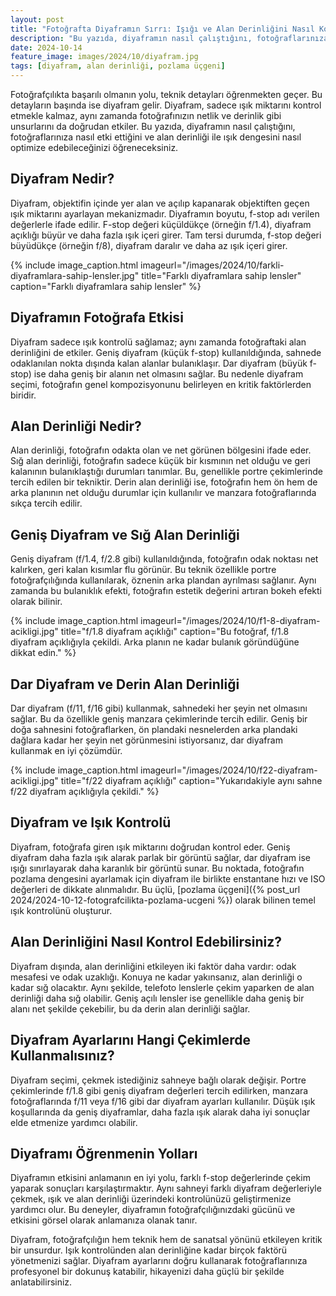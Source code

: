 ```yaml
---
layout: post
title: "Fotoğrafta Diyaframın Sırrı: Işığı ve Alan Derinliğini Nasıl Kontrol Edersiniz?"
description: "Bu yazıda, diyaframın nasıl çalıştığını, fotoğraflarınıza nasıl etki ettiğini ve alan derinliği ile ışık dengesini nasıl optimize edebileceğinizi öğreneceksiniz."
date: 2024-10-14
feature_image: images/2024/10/diyafram.jpg
tags: [diyafram, alan derinliği, pozlama üçgeni]
---
```


Fotoğrafçılıkta başarılı olmanın yolu, teknik detayları öğrenmekten geçer. Bu detayların başında ise diyafram gelir. Diyafram, sadece ışık miktarını kontrol etmekle kalmaz, aynı zamanda fotoğrafınızın netlik ve derinlik gibi unsurlarını da doğrudan etkiler. Bu yazıda, diyaframın nasıl çalıştığını, fotoğraflarınıza nasıl etki ettiğini ve alan derinliği ile ışık dengesini nasıl optimize edebileceğinizi öğreneceksiniz.

<!--more-->

## Diyafram Nedir?

Diyafram, objektifin içinde yer alan ve açılıp kapanarak objektiften geçen ışık miktarını ayarlayan mekanizmadır. Diyaframın boyutu, f-stop adı verilen değerlerle ifade edilir. F-stop değeri küçüldükçe (örneğin f/1.4), diyafram açıklığı büyür ve daha fazla ışık içeri girer. Tam tersi durumda, f-stop değeri büyüdükçe (örneğin f/8), diyafram daralır ve daha az ışık içeri girer.

{% include image_caption.html imageurl="/images/2024/10/farkli-diyaframlara-sahip-lensler.jpg" title="Farklı diyaframlara sahip lensler" caption="Farklı diyaframlara sahip lensler" %}

## Diyaframın Fotoğrafa Etkisi

Diyafram sadece ışık kontrolü sağlamaz; aynı zamanda fotoğraftaki alan derinliğini de etkiler. Geniş diyafram (küçük f-stop) kullanıldığında, sahnede odaklanılan nokta dışında kalan alanlar bulanıklaşır. Dar diyafram (büyük f-stop) ise daha geniş bir alanın net olmasını sağlar. Bu nedenle diyafram seçimi, fotoğrafın genel kompozisyonunu belirleyen en kritik faktörlerden biridir.

## Alan Derinliği Nedir?

Alan derinliği, fotoğrafın odakta olan ve net görünen bölgesini ifade eder. Sığ alan derinliği, fotoğrafın sadece küçük bir kısmının net olduğu ve geri kalanının bulanıklaştığı durumları tanımlar. Bu, genellikle portre çekimlerinde tercih edilen bir tekniktir. Derin alan derinliği ise, fotoğrafın hem ön hem de arka planının net olduğu durumlar için kullanılır ve manzara fotoğraflarında sıkça tercih edilir.

## Geniş Diyafram ve Sığ Alan Derinliği

Geniş diyafram (f/1.4, f/2.8 gibi) kullanıldığında, fotoğrafın odak noktası net kalırken, geri kalan kısımlar flu görünür. Bu teknik özellikle portre fotoğrafçılığında kullanılarak, öznenin arka plandan ayrılması sağlanır. Aynı zamanda bu bulanıklık efekti, fotoğrafın estetik değerini artıran bokeh efekti olarak bilinir.

{% include image_caption.html imageurl="/images/2024/10/f1-8-diyafram-acikligi.jpg" title="f/1.8 diyafram açıklığı" caption="Bu fotoğraf, f/1.8 diyafram açıklığıyla çekildi. Arka planın ne kadar bulanık göründüğüne dikkat edin." %}

## Dar Diyafram ve Derin Alan Derinliği

Dar diyafram (f/11, f/16 gibi) kullanmak, sahnedeki her şeyin net olmasını sağlar. Bu da özellikle geniş manzara çekimlerinde tercih edilir. Geniş bir doğa sahnesini fotoğraflarken, ön plandaki nesnelerden arka plandaki dağlara kadar her şeyin net görünmesini istiyorsanız, dar diyafram kullanmak en iyi çözümdür.

{% include image_caption.html imageurl="/images/2024/10/f22-diyafram-acikligi.jpg" title="f/22 diyafram açıklığı" caption="Yukarıdakiyle aynı sahne f/22 diyafram açıklığıyla çekildi." %}

## Diyafram ve Işık Kontrolü

Diyafram, fotoğrafa giren ışık miktarını doğrudan kontrol eder. Geniş diyafram daha fazla ışık alarak parlak bir görüntü sağlar, dar diyafram ise ışığı sınırlayarak daha karanlık bir görüntü sunar. Bu noktada, fotoğrafın pozlama dengesini ayarlamak için diyafram ile birlikte enstantane hızı ve ISO değerleri de dikkate alınmalıdır. Bu üçlü, [pozlama üçgeni]({% post_url 2024/2024-10-12-fotografcilikta-pozlama-ucgeni %}) olarak bilinen temel ışık kontrolünü oluşturur.

## Alan Derinliğini Nasıl Kontrol Edebilirsiniz?

Diyafram dışında, alan derinliğini etkileyen iki faktör daha vardır: odak mesafesi ve odak uzaklığı. Konuya ne kadar yakınsanız, alan derinliği o kadar sığ olacaktır. Aynı şekilde, telefoto lenslerle çekim yaparken de alan derinliği daha sığ olabilir. Geniş açılı lensler ise genellikle daha geniş bir alanı net şekilde çekebilir, bu da derin alan derinliği sağlar.

## Diyafram Ayarlarını Hangi Çekimlerde Kullanmalısınız?

Diyafram seçimi, çekmek istediğiniz sahneye bağlı olarak değişir. Portre çekimlerinde f/1.8 gibi geniş diyafram değerleri tercih edilirken, manzara fotoğraflarında f/11 veya f/16 gibi dar diyafram ayarları kullanılır. Düşük ışık koşullarında da geniş diyaframlar, daha fazla ışık alarak daha iyi sonuçlar elde etmenize yardımcı olabilir.

## Diyaframı Öğrenmenin Yolları
Diyaframın etkisini anlamanın en iyi yolu, farklı f-stop değerlerinde çekim yaparak sonuçları karşılaştırmaktır. Aynı sahneyi farklı diyafram değerleriyle çekmek, ışık ve alan derinliği üzerindeki kontrolünüzü geliştirmenize yardımcı olur. Bu deneyler, diyaframın fotoğrafçılığınızdaki gücünü ve etkisini görsel olarak anlamanıza olanak tanır.

Diyafram, fotoğrafçılığın hem teknik hem de sanatsal yönünü etkileyen kritik bir unsurdur. Işık kontrolünden alan derinliğine kadar birçok faktörü yönetmenizi sağlar. Diyafram ayarlarını doğru kullanarak fotoğraflarınıza profesyonel bir dokunuş katabilir, hikayenizi daha güçlü bir şekilde anlatabilirsiniz.